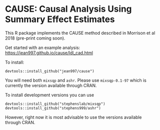 CAUSE: Causal Analysis Using Summary Effect Estimates
======

This R package implements the CAUSE method described in Morrison et al 2018 (pre-print coming soon).

Get started with an example analysis: https://jean997.github.io/cause/ldl_cad.html


To install:
```{r}
devtools::install_github("jean997/cause")
```
 You will need both `mixsqp` and `ashr`. Please use `mixsqp-0.1-97` which is currently the version available through CRAN. 
 

To install development versions you can use 
 
```{r, eval=FALSE}
devtools::install_github("stephenslab/mixsqp")
devtools::install_github("stephens999/ashr")
```

However, right now it is most advisable to use the versions available through CRAN.

